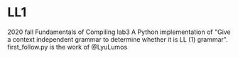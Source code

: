 # LL1
2020 fall  Fundamentals of Compiling lab3
A Python implementation of "Give a context independent grammar to determine whether it is LL (1) grammar".
first_follow.py is the work of @LyuLumos
